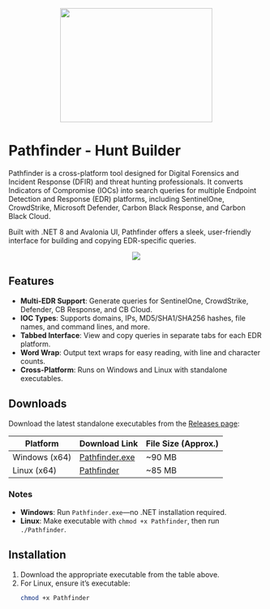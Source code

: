 
<p align="center"><img src="https://github.com/user-attachments/assets/701b52e6-620e-45d4-a4e3-1301744360b2" width="300" height="225"></p>

# Pathfinder - Hunt Builder

Pathfinder is a cross-platform tool designed for Digital Forensics and Incident Response (DFIR) and threat hunting professionals. It converts Indicators of Compromise (IOCs) into search queries for multiple Endpoint Detection and Response (EDR) platforms, including SentinelOne, CrowdStrike, Microsoft Defender, Carbon Black Response, and Carbon Black Cloud. 

Built with .NET 8 and Avalonia UI, Pathfinder offers a sleek, user-friendly interface for building and copying EDR-specific queries.

<p align="center"><img src="https://github.com/user-attachments/assets/add20026-4387-452c-996b-cd4c2bbbf73a"></p>

## Features
- **Multi-EDR Support**: Generate queries for SentinelOne, CrowdStrike, Defender, CB Response, and CB Cloud.
- **IOC Types**: Supports domains, IPs, MD5/SHA1/SHA256 hashes, file names, and command lines, and more.
- **Tabbed Interface**: View and copy queries in separate tabs for each EDR platform.
- **Word Wrap**: Output text wraps for easy reading, with line and character counts.
- **Cross-Platform**: Runs on Windows and Linux with standalone executables.

## Downloads
Download the latest standalone executables from the [Releases page](https://github.com/Analyzer1x7000/Pathfinder/releases):

| Platform       | Download Link                                                                                       | File Size (Approx.) |
|----------------|----------------------------------------------------------------------------------------------------|---------------------|
| Windows (x64)  | [Pathfinder.exe](https://github.com/Analyzer1x7000/Pathfinder/releases/download/v1.5.0-beta/Pathfinder.exe) | ~90 MB             |
| Linux (x64)    | [Pathfinder](https://github.com/Analyzer1x7000/Pathfinder/releases/download/v1.5.0-beta/Pathfinder)         | ~85 MB             |

### Notes
- **Windows**: Run `Pathfinder.exe`—no .NET installation required.
- **Linux**: Make executable with `chmod +x Pathfinder`, then run `./Pathfinder`.

## Installation
1. Download the appropriate executable from the table above.
2. For Linux, ensure it’s executable:
   ```bash
   chmod +x Pathfinder
